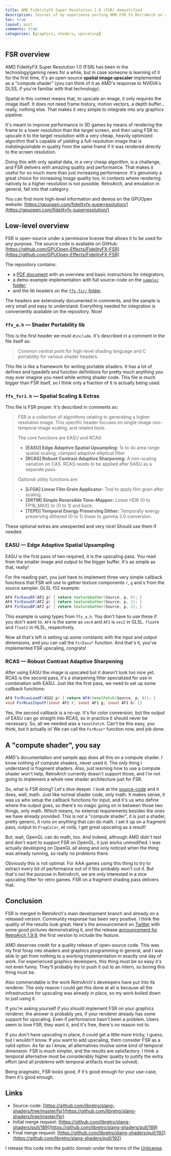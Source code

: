```yaml
---
title: AMD FidelityFX Super Resolution 1.0 (FSR) demystified
description: Journal of my experience porting AMD FSR to RetroArch on a GLSL Fragment Shading pass while making it work on OpenGL for the first time.
toc: true
layout: post
comments: true
categories: [graphics, shaders, upscaling]
---
```


## FSR overview
AMD FidelityFX Super Resolution 1.0 (FSR) has been in the technology/gaming news for a while, but in case someone is learning of it for the first time, it's an open-source **spatial image upscaler** implemented as a "compute shader" (you can think of it as AMD's response to NVIDIA's DLSS, if you're familiar with that technology).

Spatial in this context means that, to upscale an image, it only requires the image itself. It does not need frame history, motion vectors, a depth buffer... really, nothing else. That makes it very simple to integrate into any graphics pipeline.

It's meant to improve performance in 3D games by means of rendering the frame to a lower resolution than the target screen, and then using FSR to upscale it to the target resolution with a very cheap, heavily optimized algorithm that's capable of yielding a full-resolution image that is indistinguishable in quality from the same frame if it was rendered directly to the screen resolution.

Doing this with only spatial data, in a very cheap algorithm, is a challenge, and FSR delivers with amazing quality and performance. That makes it useful for so much more than just increasing performance. It's genuinely a great choice for increasing image quality too, in contexts where rendering natively to a higher resolution is not possible. RetroArch, and emulation in general, fall into that category.

You can find more high-level information and demos on the GPUOpen website: [https://gpuopen.com/fidelityfx-superresolution/](https://gpuopen.com/fidelityfx-superresolution/)

## Low-level overview
FSR is open-source under a permissive license that allows it to be used for any purpose. The source code is available on GitHub: [https://github.com/GPUOpen-Effects/FidelityFX-FSR](https://github.com/GPUOpen-Effects/FidelityFX-FSR)

The repository contains:
- a [PDF document](https://github.com/GPUOpen-Effects/FidelityFX-FSR/raw/master/docs/FidelityFX-FSR-Overview-Integration.pdf) with an overview and basic instructions for integrators;
- a demo example implementation with full source-code on the [`sample/` folder](https://github.com/GPUOpen-Effects/FidelityFX-FSR/tree/master/sample);
- and the lib headers on the [`ffx-fsr/` folder](https://github.com/GPUOpen-Effects/FidelityFX-FSR/tree/master/ffx-fsr).

The headers are extensively documented in comments, and the sample is very small and easy to understand. Everything needed for integration is conveniently available on the repository. Nice!

### `ffx_a.h` — Shader Portability lib
This is the first header we must `#include`. It's described in a comment in the file itself as:
>Common central point for high-level shading language and C portability for various shader headers.

This file is like a framework for writing portable shaders. It has a lot of defines and typedefs and function definitions for pretty much anything you may ever imagine you need while writing shader code. This file is much bigger than FSR itself, so I think only a fraction of it is actually being used.

### `ffx_fsr1.h` — Spatial Scaling & Extras
This file is FSR proper. It's described in comments as:
>FSR is a collection of algorithms relating to generating a higher resolution image. This specific header focuses on single-image non-temporal image scaling, and related tools.
>
>The core functions are EASU and RCAS:
>- **[EASU] Edge Adaptive Spatial Upsampling:** 1x to 4x area range spatial scaling, clamped adaptive elliptical filter.
>- **[RCAS] Robust Contrast Adaptive Sharpening:** A non-scaling variation on CAS.
>RCAS needs to be applied after EASU as a separate pass.
>
>Optional utility functions are:
>- **[LFGA] Linear Film Grain Applicator:** Tool to apply film grain after scaling.
>- **[SRTM] Simple Reversible Tone-Mapper:** Linear HDR {0 to FP16_MAX} to {0 to 1} and back.
>- **[TEPD] Temporal Energy Preserving Dither:** Temporally energy preserving dithered {0 to 1} linear to gamma 2.0 conversion.

These optional extras are unexpected and very nice! Should use them if needed.

### EASU — Edge Adaptive Spatial Upsampling
EASU is the first pass of two required, it is the upscaling pass. You read from the smaller image and output to the bigger buffer. It's as simple as that, really!

For the reading part, you just have to implement three very simple callback functions that FSR will use to gather texture components `r`, `g` and `b` from the source sampler. GLSL f32 example:
```glsl
AF4 FsrEasuRF(AF2 p) { return textureGather(Source, p, 0); }
AF4 FsrEasuGF(AF2 p) { return textureGather(Source, p, 1); }
AF4 FsrEasuBF(AF2 p) { return textureGather(Source, p, 2); }
```

This example is using types from `ffx_a.h`. You don't have to use these if you don't want to. `AF4` is the same as `vec4` and `AF2` is `vec2` in GLSL. `float4` and `float2` in HLSL, respectively.

Now all that's left is setting up some constants with the input and output dimensions, and you can call the `FsrEasu*` function. And that's it, you've implemented FSR upscaling, congrats!

### RCAS — Robust Contrast Adaptive Sharpening
After using EASU the image is upscaled but it doesn't look too nice yet. RCAS is the second pass, it's a sharpening filter specialized for use in combination with EASU. Just like the first pass, we need to set up some callback functions:
```glsl
AF4 FsrRcasLoadF(ASU2 p) { return AF4(texelFetch(Source, p, 0)); }
void FsrRcasInputF(inout AF1 r, inout AF1 g, inout AF1 b) {}
```

Yes, the second callback is a no-op. It's for color conversion, but the output of EASU can go straight into RCAS, so in practice it should never be necessary. So, all we needed was a `texelFetch`. Can't be this easy, you think, but it actually is! We can call the `FsrRcas*` function now, and job done.

## A "compute shader", you say
AMD's documentation and sample app does all this on a compute shader. I know nothing of compute shaders, never used it. The only thing I understand is fragment shaders. Also, just learning how to use a compute shader won't help, RetroArch currently doesn't support those, and I'm not going to implement a whole new shader architecture just for FSR.

So, what is FSR doing? Let's dive deeper. I look at the [source-code](https://github.com/GPUOpen-Effects/FidelityFX-FSR/blob/bcffc8171efb80e265991301a49670ed755088dd/ffx-fsr/ffx_fsr1.h#L315) and it does, well, math. Just like normal shader code, only math. It makes sense, it was us who setup the callback functions for input, and it's us who define where the output goes, so there's no magic going on in between those two things, only math. Which means, no external requirements besides the ones we have already provided. This is not a "compute shader", it is just a shader, pretty generic, it runs on anything that can do math. I set it up on a fragment pass, output to `FragColor`, et voilà, I get great upscaling as a result!

But, wait, OpenGL can do math, too. And indeed, although AMD didn't test and don't want to support FSR on OpenGL, it just works unmodified. I was actually developing on OpenGL all along and only noticed when the thing was already running, so really no problems there.

Obviously this is not optimal. For AAA games using this thing to try to extract every bit of performance out of it this probably won't cut it. But that's not the purpose in RetroArch, we are only interested in a nice upscaling filter for retro games. FSR on a fragment shading pass delivers that.

## Conclusion
FSR is merged in RetroArch's main development branch and already on a released version. Community response has been very positive. I think the quality of the results look great. Here's the announcement on [Twitter](https://twitter.com/libretro/status/1433511745641922572) with some good pictures demonstrating it, and the release [announcement for RetroArch 1.9.9](https://www.libretro.com/index.php/retroarch-1-9-9-released/), the first version to include the feature.

AMD deserves credit for a quality release of open-source code. This was my first foray into shaders and graphics programming in general, and I was able to get from nothing to a working implementation in exactly one day of work. For experienced graphics developers, this thing must be so easy it's not even funny. They'll probably try to push it out to an intern, so boring this thing must be.

Also commendable is the work RetroArch's developers have put into its renderer. The only reason I could get this done at all is because all the infrastructure for upscaling was already in place, so my work boiled down to just using it.

If you're asking yourself if you should implement FSR on your graphics renderer, the answer is probably yes, if your renderer already has some support for upscaling. Even if performance hasn't been a problem. Users seem to love FSR, they want it, and it's free, there's no reason not to.

If you don't have upscaling in place, it could get a little more tricky, I guess, but I wouldn't know. If you want to add upscaling, them consider FSR as a valid option. As far as I know, all alternatives involve some kind of temporal dimension. FSR is much simpler, and the results are satisfactory. I think a temporal alternative must be considerably higher quality to justify the extra effort (and all problems with temporal artifacts must be solved).

Being pragmatic, FSR looks good, if it's good enough for your use-case, them it's good enough.

## Links
* Source-code: [https://github.com/libretro/slang-shaders/tree/master/fsr](https://github.com/libretro/slang-shaders/tree/master/fsr)
* Initial merge request: [https://github.com/libretro/slang-shaders/pull/189](https://github.com/libretro/slang-shaders/pull/189)
* Final merge request: [https://github.com/libretro/slang-shaders/pull/192](https://github.com/libretro/slang-shaders/pull/192)

I release this code into the public domain under the terms of the [Unlicense](http://unlicense.org/).
